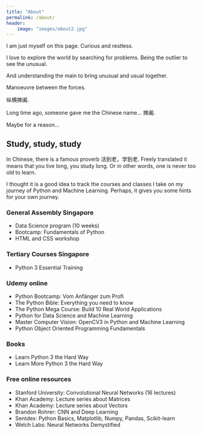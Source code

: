 ```yaml
---
title: "About"
permalink: /about/
header:
    image: "images/about2.jpg"
---
```


I am just myself on this page. Curious and restless.

I love to explore the world by searching for problems. Being the outlier to see the unusual.

And understanding the main to bring unusual and usual together.

Manoeuvre between the forces.

纵横捭阖.

Long time ago, someone gave me the Chinese name... 捭阖.

Maybe for a reason...


## Study, study, study

In Chinese, there is a famous proverb 活到老，学到老. Freely translated it
means that you live long, you study long. Or in other words, one is never
too old to learn.

I thought it is a good idea to track the courses and classes I take on
my journey of Python and Machine Learning. Perhaps, it gives you some
hints for your own journey.


### General Assembly Singapore

<ul>
    <li>Data Science program (10 weeks)</li>
    <li>Bootcamp: Fundamentals of Python</li>
    <li>HTML and CSS workshop</li>
</ul>

### Tertiary Courses Singapore

<ul>
    <li>Python 3 Essential Training</li>
</ul>

### Udemy online

<ul>
    <li>Python Bootcamp: Vom Anfänger zum Profi</li>
    <li>The Python Bible: Everything you need to know</li>
    <li>The Python Mega Course: Build 10 Real World Applications</li>
    <li>Python for Data Science and Machine Learning</li>
    <li>Master Computer Vision: OpenCV3 in Python and Machine Learning</li>
    <li>Python Object Oriented Programming Fundamentals</li>
</ul>

### Books

<ul>
    <li>Learn Python 3 the Hard Way</li>
    <li>Learn More Python 3 the Hard Way</li>
</ul>

### Free online resources

<ul>
    <li>Stanford University: Convolutional Neural Networks (16 lectures)</li>
    <li>Khan Academy: Lecture series about Matrices</li>
    <li>Khan Academy: Lecture series about Vectors</li>
    <li>Brandon Rohrer: CNN and Deep Learning</li>
    <li>Sentdex: Python Basics, Matplotlib, Numpy, Pandas, Scikit-learn</li>
    <li>Welch Labs: Neural Networks Demystified
</ul>





